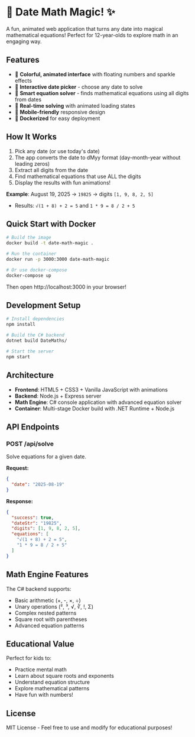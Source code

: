 # 🧮 Date Math Magic! ✨

A fun, animated web application that turns any date into magical mathematical equations! Perfect for 12-year-olds to explore math in an engaging way.

## Features

- 🎨 **Colorful, animated interface** with floating numbers and sparkle effects
- 📅 **Interactive date picker** - choose any date to solve
- 🔢 **Smart equation solver** - finds mathematical equations using all digits from dates
- 🎯 **Real-time solving** with animated loading states
- 📱 **Mobile-friendly** responsive design
- 🐳 **Dockerized** for easy deployment

## How It Works

1. Pick any date (or use today's date)
2. The app converts the date to dMyy format (day-month-year without leading zeros)
3. Extract all digits from the date
4. Find mathematical equations that use ALL the digits
5. Display the results with fun animations!

**Example**: August 19, 2025 → `19825` → digits `[1, 9, 8, 2, 5]`
- Results: `√(1 + 8) + 2 = 5` and `1 * 9 = 8 / 2 + 5`

## Quick Start with Docker

```bash
# Build the image
docker build -t date-math-magic .

# Run the container
docker run -p 3000:3000 date-math-magic

# Or use docker-compose
docker-compose up
```

Then open http://localhost:3000 in your browser!

## Development Setup

```bash
# Install dependencies
npm install

# Build the C# backend
dotnet build DateMaths/

# Start the server
npm start
```

## Architecture

- **Frontend**: HTML5 + CSS3 + Vanilla JavaScript with animations
- **Backend**: Node.js + Express server
- **Math Engine**: C# console application with advanced equation solver
- **Container**: Multi-stage Docker build with .NET Runtime + Node.js

## API Endpoints

### POST /api/solve
Solve equations for a given date.

**Request:**
```json
{
  "date": "2025-08-19"
}
```

**Response:**
```json
{
  "success": true,
  "dateStr": "19825",
  "digits": [1, 9, 8, 2, 5],
  "equations": [
    "√(1 + 8) + 2 = 5",
    "1 * 9 = 8 / 2 + 5"
  ]
}
```

## Math Engine Features

The C# backend supports:
- Basic arithmetic (+, -, ×, ÷)
- Unary operations (², ³, √, ∛, !, Σ)
- Complex nested patterns
- Square root with parentheses
- Advanced equation patterns

## Educational Value

Perfect for kids to:
- Practice mental math
- Learn about square roots and exponents
- Understand equation structure
- Explore mathematical patterns
- Have fun with numbers!

## License

MIT License - Feel free to use and modify for educational purposes!